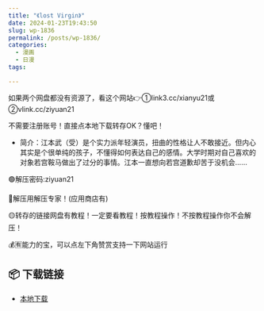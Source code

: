 ```yaml
---
title: "《lost Virgin》"
date: 2024-01-23T19:43:50
slug: wp-1836
permalink: /posts/wp-1836/
categories:
  - 漫画
  - 日漫
tags:

---
```


如果两个网盘都没有资源了，看这个网站👉①link3.cc/xianyu21或②vlink.cc/ziyuan21

不需要注册账号！直接点本地下载转存OK？懂吧！

*   简介：江本武（受）是个实力派年轻演员，扭曲的性格让人不敢接近。但内心其实是个很单纯的孩子，不懂得如何表达自己的感情。大学时期对自己喜欢的对象若宫鞍马做出了过分的事情。江本一直想向若宫道歉却苦于没机会……

🟢解压密码:ziyuan21

🔵解压用解压专家！(应用商店有)

🟡转存的链接网盘有教程！一定要看教程！按教程操作！不按教程操作你不会解压！

💰🈶能力的宝，可以点左下角赞赏支持一下网站运行

## 📦 下载链接
- [本地下载](https://blziyuan21.com/pay-download/1836?key=ed93656732&down_id=0)

